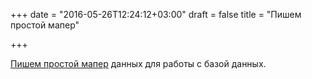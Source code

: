 +++
date = "2016-05-26T12:24:12+03:00"
draft = false
title = "Пишем простой мапер"

+++

<p><a href="http://www.meetspaceapp.com/2016/05/23/writing-a-data-mapper-in-go-without-an-orm.html">Пишем простой мапер</a> данных для работы с базой данных.</p>

